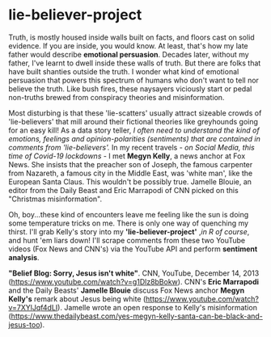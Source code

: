 # lie-believer-project
Truth, is mostly housed inside walls built on facts, and floors cast on solid evidence. If you are inside, you would know. At least, that's how my late father would describe __emotional persuasion__. Decades later, without my father, I've learnt to dwell inside these walls of truth. But there are folks that have built shanties outside the truth. I wonder what kind of emotional persuasion that powers this spectrum of humans who don't want to tell nor believe the truth. Like bush fires, these naysayers viciously start or pedal non-truths brewed from conspiracy theories and misinformation. 

Most disturbing is that these 'lie-scatters' usually attract sizeable crowds of 'lie-believers' that mill around their fictional theories like greyhounds going for an easy kill! As a data story teller, _I often need to understand the kind of emotions, feelings and opinion-polarities (sentiments) that are contained in comments from 'lie-believers'._ In my recent travels - _on Social Media, this time of Covid-19 lockdowns_ - I met __Megyn Kelly__, a news anchor at Fox News. She insists that the preacher son of Joseph, the famous carpenter from Nazareth, a famous city in the Middle East, was 'white man', like the European Santa Claus. This wouldn't be possibly true. Jamelle Blouie, an editor from the Daily Beast and Eric Marrapodi of CNN picked on this "Christmas misinformation". 

Oh, boy...these kind of encounters leave me feeling like the sun is doing some temperature tricks on me. There is only one way of quenching my thirst. I'll grab Kelly's story into my __'lie-believer-project'__ ,_in R of course_, and hunt 'em liars down! I'll scrape comments from these two YouTube videos (Fox News and CNN's) via the YouTube API and perform __sentiment analysis__. 

__"Belief Blog: Sorry, Jesus isn't white"__. CNN, YouTube, December 14, 2013 (https://www.youtube.com/watch?v=g1Dlz8bBokw). CNN's __Eric Marrapodi__ and the Daily Beasts' __Jamelle Blouie__ discuss Fox News anchor __Megyn Kelly's__ remark about Jesus being white (https://www.youtube.com/watch?v=7XYlJqf4dLI). Jamelle wrote an open response to Kelly's misinformation (https://www.thedailybeast.com/yes-megyn-kelly-santa-can-be-black-and-jesus-too).
